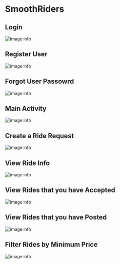 <p align="center">

  # SmoothRiders

  ## Login
  ![image info](./screenshots/login.png)

  ## Register User
  ![image info](./screenshots/create-account.png)

  ## Forgot User Passowrd
  ![image info](./screenshots/reset-password.png)

  ## Main Activity
  ![image info](./screenshots/main.png)

  ## Create a Ride Request
  ![image info](./screenshots/create-ride-request.png)

  ## View Ride Info
  ![image info](./screenshots/ride-info.png)

  ## View Rides that you have Accepted
  ![image info](./screenshots/accepted-rides.png)

  ## View Rides that you have Posted
  ![image info](./screenshots/posted-rides.png)

  ## Filter Rides by Minimum Price
  ![image info](./screenshots/search-ride-by-price.png)

</p>
